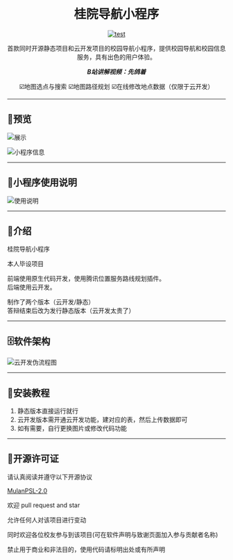 <div align="center">
 <h1> 桂院导航小程序 </h1>

[![test](https://img.shields.io/badge/platform-微信小程序-green)]()

首款同时开源静态项目和云开发项目的校园导航小程序，提供校园导航和校园信息服务，具有出色的用户体验。

***B站讲解视频：先鸽着***

☑️地图选点与搜索  ☑️地图路径规划  ☑️在线修改地点数据（仅限于云开发）

</div>

---

## 🤩预览

![展示](README/show.png)

![小程序信息](README/miniprogramming.jpg)

---
## 📝小程序使用说明

![使用说明](README/instruction.png)


---
## 📖介绍
  
桂院导航小程序  

本人毕设项目  

前端使用原生代码开发，使用腾讯位置服务路线规划插件。  
后端使用云开发。

制作了两个版本（云开发/静态）  
答辩结束后改为发行静态版本（云开发太贵了）

---
## 🗄软件架构

![云开发伪流程图](README/liuchengtu.png)


---
## 🔬安装教程

1.  静态版本直接运行就行
2.  云开发版本需开通云开发功能，建对应的表，然后上传数据即可
3.  如有需要，自行更换图片或修改代码功能

---
## 📒开源许可证
 
请认真阅读并遵守以下开源协议

[MulanPSL-2.0](https://gitee.com/talmudmaster/GLU-Campus-Guide/blob/master/LICENSE)

欢迎 pull request and star

允许任何人对该项目进行变动

同时欢迎各位校友参与到该项目(可在软件声明与致谢页面加入参与贡献者名称)

禁止用于商业和非法目的，使用代码请标明出处或有所声明

